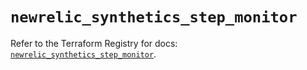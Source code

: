 # `newrelic_synthetics_step_monitor`

Refer to the Terraform Registry for docs: [`newrelic_synthetics_step_monitor`](https://registry.terraform.io/providers/newrelic/newrelic/3.38.0/docs/resources/synthetics_step_monitor).
